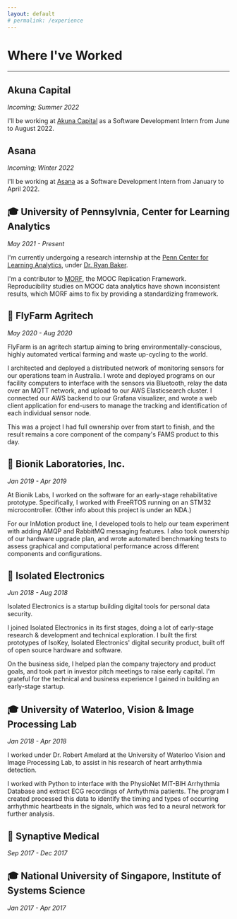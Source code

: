 ```yaml
---
layout: default
# permalink: /experience
---
```


# Where I've Worked

---

## Akuna Capital
*Incoming; Summer 2022*

I'll be working at [Akuna Capital](http://akunacapital.com/) as a Software Development Intern from June to August 2022.

## Asana
*Incoming; Winter 2022*

I'll be working at [Asana](https://asana.com/) as a Software Development Intern from January to April 2022.

## 🎓 University of Pennsylvnia, Center for Learning Analytics
*May 2021 - Present*

I'm currently undergoing a research internship at the [Penn Center for Learning Analytics](https://www.upenn.edu/learninganalytics/), under [Dr. Ryan Baker](https://www.upenn.edu/learninganalytics/ryanbaker/index.html).

I'm a contributor to [MORF](https://educational-technology-collective.github.io/morf/), the MOOC Replication Framework. Reproducibility studies on MOOC data analytics have shown inconsistent results, which MORF aims to fix by providing a standardizing framework.

## 🐝 FlyFarm Agritech
*May 2020 - Aug 2020*

FlyFarm is an agritech startup aiming to bring environmentally-conscious, highly automated vertical farming and waste up-cycling to the world.

I architected and deployed a distributed network of monitoring sensors for our operations team in Australia. I wrote and deployed programs on our facility computers to interface with the sensors via Bluetooth, relay the data over an MQTT network, and upload to our AWS Elasticsearch cluster. I connected our AWS backend to our Grafana visualizer, and wrote a web client application for end-users to manage the tracking and identification of each individual sensor node. 

This was a project I had full ownership over from start to finish, and the result remains a core component of the company's FAMS product to this day.

## 🦿 Bionik Laboratories, Inc.
*Jan 2019 - Apr 2019*

At Bionik Labs, I worked on the software for an early-stage rehabilitative prototype. Specifically, I worked with FreeRTOS running on an STM32 microcontroller. (Other info about this project is under an NDA.)

For our InMotion product line, I developed tools to help our team experiment with adding AMQP and RabbitMQ messaging features. I also took ownership of our hardware upgrade plan, and wrote automated benchmarking tests to assess graphical and computational performance across different components and configurations.
 
## 🔐 Isolated Electronics
*Jun 2018 - Aug 2018*

Isolated Electronics is a startup building digital tools for personal data security. 

I joined Isolated Electronics in its first stages, doing a lot of early-stage research & development and technical exploration.
I built the first prototypes of IsoKey, Isolated Electronics' digital security product, built off of open source hardware and software. 

On the business side, I helped plan the company trajectory and product goals, and took part in investor pitch meetings to raise early capital. I'm grateful for the technical and business experience I gained in building an early-stage startup.

## 🎓 University of Waterloo, Vision & Image Processing Lab
*Jan 2018 - Apr 2018*

I worked under Dr. Robert Amelard at the University of Waterloo Vision and Image Processing Lab, to assist in his research of heart arrhythmia detection.

I worked with Python to interface with the PhysioNet MIT-BIH Arrhythmia Database and extract ECG recordings of Arrhythmia patients. The program I created processed this data to identify the timing and types of occurring arrhythmic heartbeats in the signals, which was fed to a neural network for further analysis.

## 🧬 Synaptive Medical
*Sep 2017 - Dec 2017*

## 🎓 National University of Singapore, Institute of Systems Science
*Jan 2017 - Apr 2017*